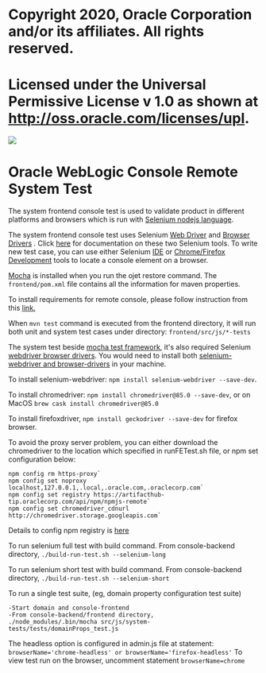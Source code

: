 # Copyright 2020, Oracle Corporation and/or its affiliates.  All rights reserved.
# Licensed under the Universal Permissive License v 1.0 as shown at http://oss.oracle.com/licenses/upl.

![](../etc/images/console-backend_logo_300x300.png?raw=true "")

# Oracle WebLogic Console Remote System Test 
The system frontend console test is used to validate product in different platforms and browsers which is run with [Selenium nodejs language](https://www.selenium.dev/selenium/docs/api/javascript/).

The system frontend console test uses Selenium [Web Driver](https://www.selenium.dev/documentation/en/getting_started/quick/#webdriver) and [Browser Drivers](https://github.com/SeleniumHQ/) . Click [here](https://www.selenium.dev/documentation/en/introduction/the_selenium_project_and_tools/) for documentation on these two Selenium tools.
To write new test case, you can use either Selenium [IDE](https://www.selenium.dev/documentation/en/getting_started/quick/#ide) or [Chrome/Firefox Development](https://developers.google.com/web/tools/chrome-devtools) tools to locate a console element on a browser. 

[Mocha](https://mochajs.org/) is installed when you run the ojet restore command. The `frontend/pom.xml` file contains all the information for maven properties. 

To install requirements for remote console, please follow instruction from this [link.](https://gitlab-odx.oracledx.com/weblogic/console-backend/-/blob/master/frontend/README.md)

When `mvn test` command is executed from the frontend directory, it will run both unit and system test cases under directory:
`frontend/src/js/*-tests`

The system test beside [mocha test framework](https://github.com/mochajs), it's also required Selenium [webdriver browser drivers](https://www.selenium.dev/downloads/). You would need to install both [selenium-webdriver and browser-drivers](https://www.npmjs.com/package/selenium-webdriver) in your machine.

To install selenium-webdriver: `npm install selenium-webdriver --save-dev`.

To install chromedriver: `npm install chromedriver@85.0 --save-dev`, or on MacOS `brew cask install chromedriver@85.0`

To install firefoxdriver, `npm install geckodriver --save-dev` for firefox browser.

To avoid the proxy server problem, you can either download the chromedriver to the location which specified in runFETest.sh file, or npm set configuration below:
```npm config rm proxy
npm config rm https-proxy`
npm config set noproxy localhost,127.0.0.1,.local,.oracle.com,.oraclecorp.com`
npm config set registry https://artifacthub-tip.oraclecorp.com/api/npm/npmjs-remote`
npm config set chromedriver_cdnurl http://chromedriver.storage.googleapis.com`
```
Details to config npm registry is [here](https://confluence.oraclecorp.com/confluence/display/JET/JET+CLI+Setup)

To run selenium full test with build command. From console-backend directory, `./build-run-test.sh --selenium-long`

To run selenium short test with build command. From console-backend directory, `./build-run-test.sh --selenium-short`

To run a single test suite, (eg, domain property configuration test suite)
```
-Start domain and console-frontend
-From console-backend/frontend directory, 
./node_modules/.bin/mocha src/js/system-tests/tests/domainProps_test.js
```

The headless option is configured in admin.js file at statement: `browserName='chrome-headless' or browserName='firefox-headless'`
To view test run on the browser, uncomment statement `browserName=chrome`
